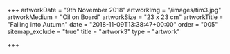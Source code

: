 +++
artworkDate = "9th November 2018"
artworkImg = "/images/tim3.jpg"
artworkMedium = "Oil on Board"
artworkSize = "23 x 23 cm"
artworkTitle = "Falling into Autumn"
date = "2018-11-09T13:38:47+00:00"
order = "005"
sitemap_exclude = "true"
title = "artwork3"
type = "artwork"

+++

